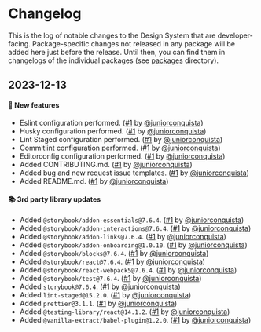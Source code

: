 # Changelog

This is the log of notable changes to the Design System that are developer-facing.
Package-specific changes not released in any package will be added here just before the release. Until then, you can find them in changelogs of the individual packages (see [packages](./packages) directory).

## 2023-12-13

#### 🎉 New features

- Eslint configuration performed. ([#1](https://github.com/juniorconquista/boilerplate-design-system/pull/1) by [@juniorconquista](https://github.com/juniorconquista))
- Husky configuration performed. ([#1](https://github.com/juniorconquista/boilerplate-design-system/pull/1) by [@juniorconquista](https://github.com/juniorconquista))
- Lint Staged configuration performed. ([#1](https://github.com/juniorconquista/boilerplate-design-system/pull/1) by [@juniorconquista](https://github.com/juniorconquista))
- Commitlint configuration performed. ([#1](https://github.com/juniorconquista/boilerplate-design-system/pull/1) by [@juniorconquista](https://github.com/juniorconquista))
- Editorconfig configuration performed. ([#1](https://github.com/juniorconquista/boilerplate-design-system/pull/1) by [@juniorconquista](https://github.com/juniorconquista))
- Added CONTRIBUTING.md. ([#1](https://github.com/juniorconquista/boilerplate-design-system/pull/1) by [@juniorconquista](https://github.com/juniorconquista))
- Added bug and new request issue templates. ([#1](https://github.com/juniorconquista/boilerplate-design-system/pull/1) by [@juniorconquista](https://github.com/juniorconquista))
- Added README.md. ([#1](https://github.com/juniorconquista/boilerplate-design-system/pull/1) by [@juniorconquista](https://github.com/juniorconquista))

#### 📚 3rd party library updates

- Added `@storybook/addon-essentials@7.6.4`. ([#1](https://github.com/juniorconquista/boilerplate-design-system/pull/#1) by [@juniorconquista](https://github.com/juniorconquista))
- Added `@storybook/addon-interactions@7.6.4`. ([#1](https://github.com/juniorconquista/boilerplate-design-system/pull/#1) by [@juniorconquista](https://github.com/juniorconquista))
- Added `@storybook/addon-links@7.6.4`. ([#1](https://github.com/juniorconquista/boilerplate-design-system/pull/#1) by [@juniorconquista](https://github.com/juniorconquista))
- Added `@storybook/addon-onboarding@1.0.10`. ([#1](https://github.com/juniorconquista/boilerplate-design-system/pull/#1) by [@juniorconquista](https://github.com/juniorconquista))
- Added `@storybook/blocks@7.6.4`. ([#1](https://github.com/juniorconquista/boilerplate-design-system/pull/#1) by [@juniorconquista](https://github.com/juniorconquista))
- Added `@storybook/react@7.6.4`. ([#1](https://github.com/juniorconquista/boilerplate-design-system/pull/#1) by [@juniorconquista](https://github.com/juniorconquista))
- Added `@storybook/react-webpack5@7.6.4`. ([#1](https://github.com/juniorconquista/boilerplate-design-system/pull/#1) by [@juniorconquista](https://github.com/juniorconquista))
- Added `@storybook/test@7.6.4`. ([#1](https://github.com/juniorconquista/boilerplate-design-system/pull/#1) by [@juniorconquista](https://github.com/juniorconquista))
- Added `storybook@7.6.4`. ([#1](https://github.com/juniorconquista/boilerplate-design-system/pull/#1) by [@juniorconquista](https://github.com/juniorconquista))
- Added `lint-staged@15.2.0`. ([#1](https://github.com/juniorconquista/boilerplate-design-system/pull/#1) by [@juniorconquista](https://github.com/juniorconquista))
- Added `prettier@3.1.1`. ([#1](https://github.com/juniorconquista/boilerplate-design-system/pull/#1) by [@juniorconquista](https://github.com/juniorconquista))
- Added `@testing-library/react@14.1.2`. ([#1](https://github.com/juniorconquista/boilerplate-design-system/pull/#1) by [@juniorconquista](https://github.com/juniorconquista))
- Added `@vanilla-extract/babel-plugin@1.2.0`. ([#1](https://github.com/juniorconquista/boilerplate-design-system/pull/#1) by [@juniorconquista](https://github.com/juniorconquista))

<!-- #### 🛠 Breaking changes -->

<!-- #### 📚 3rd party library updates -->

<!-- #### 🎉 New features -->

<!-- #### 🐛 Bug fixes -->

<!-- #### 💡 Others -->

<!-- #### ⚠️ Notices -->
